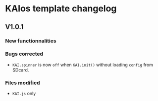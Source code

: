 # KAIos template changelog

## V1.0.1

### New functionnalities

### Bugs corrected
- `KAI.spinner` is now `off` when `KAI.init()` without loading `config` from SDcard.

### Files modified
- `KAI.js` only
